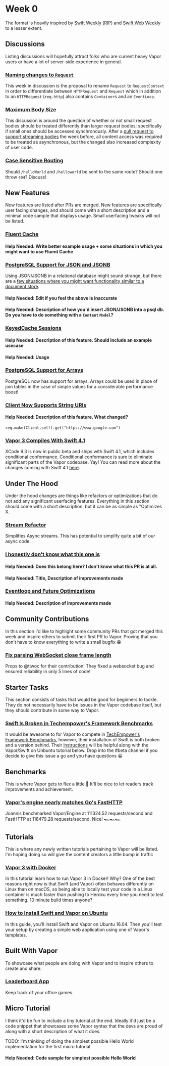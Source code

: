 # Week 0
The format is heavily inspired by [Swift Weekly (RIP)](https://swiftweekly.github.io/issue-98/) and [Swift Web Weekly](http://swiftwebweekly.com/) to a lesser extent.

## Discussions
Listing discussions will hopefully attract folks who are current heavy Vapor users or have a lot of server-side experience in general.

### [Naming changes to `Request`](https://github.com/vapor/vapor/issues/1443)
This week in discussion is the proposal to rename `Request` to `RequestContext` in order to differentiate between `HTTPRequest` and `Request` which in addition to an `HTTPRequest` (`req.http`) also contains `Container`s and an `EventLoop`.

### [Maximum Body Size](https://github.com/vapor/engine/issues/205)
This discussion is around the question of whether or not small request bodies should be treated differently than larger request bodies; specifically if small ones should be accessed synchronously. After a [pull request to support streaming bodies](https://github.com/vapor/vapor/pull/1435) the week before, all content access was required to be treated as asynchronous, but the changed also increased complexity of user code.

### [Case Sensitive Routing](https://github.com/vapor/vapor/issues/1196)
Should `/helloWorld` and `/helloworld` be sent to the same route? Should one throw `404`? Discuss!

## New Features
New features are listed after PRs are merged. New features are specifically user facing changes, and should come with a short description and a minimal code sample that displays usage. Small userfacing tweaks will not be listed.

### [Fluent Cache](https://github.com/vapor/fluent/pull/358)
#### Help Needed: Write better example usage + some situations in which you might want to use Fluent Cache

### [PostgreSQL Support for JSON and JSONB](https://github.com/vapor/postgresql/issues/2#issuecomment-359335233)
Using JSON/JSONB in a relational database might sound strange, but there are a [few situations where you might want functionality similar to a document store](https://www.citusdata.com/blog/2016/07/14/choosing-nosql-hstore-json-jsonb/).
#### Help Needed: Edit if you feel the above is inaccurate
#### Help Needed: Description of how you'd insert JSON/JSONB into a psql db. Do you have to do something with a `Content` `Model`?

### [KeyedCache Sessions](https://github.com/vapor/vapor/pull/1444)
#### Help Needed: Description of this feature. Should include an example usecase
#### Help Needed: Usage

### [PostgreSQL Support for Arrays](https://github.com/vapor/fluent-postgresql/pull/4)
PostgreSQL now has support for arrays. Arrays could be used in place of join tables in the case of simple values for a considerable performance boost!

### [Client Now Supports String URIs](https://github.com/vapor/vapor/pull/1446)
#### Help Needed: Description of this feature. What changed?
`req.make(Client.self).get("https://www.google.com")`

### [Vapor 3 Compiles With Swift 4.1](https://github.com/vapor/vapor/pull/1384)
XCode 9.3 is now in public beta and ships with Swift 4.1, which includes conditional conformance. Conditional conformance is sure to eliminate significant parts of the Vapor codebase. Yay! You can read more about the changes coming with Swift 4.1 [here](https://github.com/apple/swift/blob/master/CHANGELOG.md).

## Under The Hood
Under the hood changes are things like refactors or optimizations that do not add any significant userfacing features. Everything in this section should come with a short description, but it can be as simple as "Optimizes X.

### [Stream Refactor](https://github.com/vapor/async/pull/52)
Simplifies Async streams. This has potential to simplify quite a bit of our async code.

### [I honestly don't know what this one is](https://github.com/vapor/core/pull/86)
#### Help Needed: Does this belong here? I don't know what this PR is at all.
#### Help Needed: Title, Description of improvements made

### [Eventloop and Future Optimizations](https://github.com/vapor/async/pull/57)
#### Help Needed: Description of improvements made

## Community Contributions
In this section I'd like to highlight some community PRs that got merged this week and inspire others to submit their first PR to Vapor. Proving that you don't have to know everything to write a small bugfix 😀

### [Fix parsing WebSocket close frame length](https://github.com/vapor/engine/pull/203)
Props to @tiwoc for their contribution! They fixed a websocket bug and ensured reliability in only 5 lines of code!

## Starter Tasks
This section consists of tasks that would be good for beginners to tackle. They do not necessarily have to be issues in the Vapor codebase itself, but they should contribute in some way to Vapor.

### [Swift Is Broken in Techempower's Framework Benchmarks](https://github.com/TechEmpower/FrameworkBenchmarks/issues/3181)
It would be awesome to for Vapor to compete in [TechEmpower's Framework Benchmarks](http://www.techempower.com/benchmarks/), however, their installation of Swift is both broken and a version behind. Their [instructions](https://frameworkbenchmarks.readthedocs.io/en/latest/Codebase/Framework-Files/) will be helpful along with the Vapor/Swift on Unbuntu tutorial below. Drop into the #beta channel if you decide to give this issue a go and you have questions 😀 

## Benchmarks
This is where Vapor gets to flex a little 💪 It'll be nice to let readers track improvements and achievement.

### [Vapor's engine nearly matches Go's FastHTTP](https://github.com/vapor/engine/pull/211#issuecomment-360758758)
Joannis benchmarked Vapor/Engine at 111324.52 requests/second and FastHTTP at 118479.28 requests/second. Nice! 🏎🏎🏎

## Tutorials
This is where any newly written tutorials pertaining to Vapor will be listed. I'm hoping doing so will give the content creators a little bump in traffic

### [Vapor 3 with Docker](https://bygri.github.io/2018/01/25/vapor-3-with-docker.html)
In this tutorial learn how to run Vapor 3 in Docker! Why? One of the best reasons right now is that Swift (and Vapor) often behaves differently on Linux than on macOS, so being able to locally test your code in a Linux container is much faster than pushing to Heroku every time you need to test something. 10 minute build times anyone?

### [How to Install Swift and Vapor on Ubuntu](https://www.digitalocean.com/community/tutorials/how-to-install-swift-and-vapor-on-ubuntu-16-04)
In this guide, you'll install Swift and Vapor on Ubuntu 16.04. Then you'll test your setup by creating a simple web application using one of Vapor's templates.

## Built With Vapor
To showcase what people are doing with Vapor and to inspire others to create and share.

### [Leaderboard App](https://leaderboardapp.com)
Keep track of your office games.

## Micro Tutorial
I think it'd be fun to include a tiny tutorial at the end. Ideally it'd just be a code snippet that showcases some Vapor syntax that the devs are proud of along with a short description of what it does.

TODO: I'm thinking of doing the simplest possible Hello World implementation for the first micro tutorial
#### Help Needed: Code sample for simplest possible Hello World
